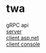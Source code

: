 # twa

gRPC api</br>
[server](https://github.com/ickqkicx/twa/blob/gRPC/Server/Program.cs)</br>
[client asp.net](https://github.com/ickqkicx/twa/blob/gRPC/ClientAspNet/Program.cs)</br>
[client console](https://github.com/ickqkicx/twa/blob/gRPC/ClientConsole/Program.cs)</br>
